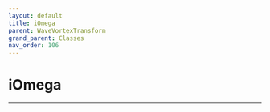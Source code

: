 ```yaml
---
layout: default
title: iOmega
parent: WaveVortexTransform
grand_parent: Classes
nav_order: 106
---
```


#  iOmega




---

